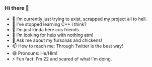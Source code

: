 ### Hi there 👋

<!--
**CryptidNeons/CryptidNeons** is a ✨ _special_ ✨ repository because its `README.md` (this file) appears on your GitHub profile.
-->

- 🔭 I’m currently just trying to exist, scrapped my project all to hell.
- 🌱 I’ve stopped learning C++ I think?
- 👯 I’m just kinda here cus friends.
- 🤔 I’m looking for help with nothing atm!
- 💬 Ask me about my fursonas and chickens!
- 📫 How to reach me: Through Twitter is the best way!
- 😄 Pronouns: He/Him!
- ⚡ Fun fact: I'm 22 and scared of what I'm doing.

